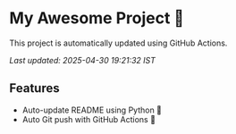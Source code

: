 # My Awesome Project 🚀

This project is automatically updated using GitHub Actions.

_Last updated: 2025-04-30 19:21:32 IST_

## Features
- Auto-update README using Python 🐍
- Auto Git push with GitHub Actions 🤖
